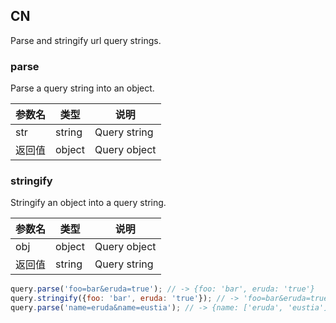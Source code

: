 ## CN

Parse and stringify url query strings.

### parse

Parse a query string into an object.

|参数名|类型|说明|
|-----|----|---|
|str   |string|Query string|
|返回值|object|Query object|

### stringify

Stringify an object into a query string.

|参数名|类型|说明|
|-----|----|---|
|obj   |object|Query object|
|返回值|string|Query string|

```javascript
query.parse('foo=bar&eruda=true'); // -> {foo: 'bar', eruda: 'true'}
query.stringify({foo: 'bar', eruda: 'true'}); // -> 'foo=bar&eruda=true'
query.parse('name=eruda&name=eustia'); // -> {name: ['eruda', 'eustia']}
```